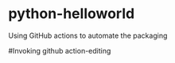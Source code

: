 # python-helloworld
Using GitHub actions to automate the packaging


#Invoking github action-editing

